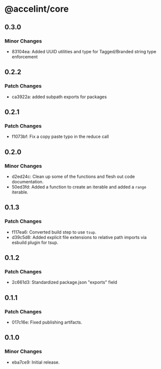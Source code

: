 # @accelint/core

## 0.3.0

### Minor Changes

- 83104ea: Added UUID utilities and type for Tagged/Branded string type enforcement

## 0.2.2

### Patch Changes

- ca3922a: added subpath exports for packages

## 0.2.1

### Patch Changes

- f1073bf: Fix a copy paste typo in the reduce call

## 0.2.0

### Minor Changes

- d2ed24c: Clean up some of the functions and flesh out code documentation.
- 50ed3fd: Added a function to create an iterable and added a `range` iterable.

## 0.1.3

### Patch Changes

- f117ea6: Converted build step to use `tsup`.
- d39c5d8: Added explicit file extensions to relative path imports via esbuild plugin for tsup.

## 0.1.2

### Patch Changes

- 2c661d3: Standardized package.json "exports" field

## 0.1.1

### Patch Changes

- 017c16e: Fixed publishing artifacts.

## 0.1.0

### Minor Changes

- eba7ce9: Initial release.
